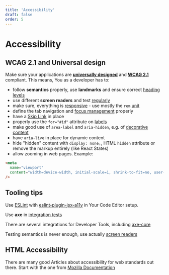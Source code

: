 ```yaml
---
title: 'Accessibility'
draft: false
order: 5
---
```


# Accessibility

## WCAG 2.1 and Universal design

Make sure your applications are [**universally designed**](https://uu.difi.no) and [**WCAG 2.1**](https://www.w3.org/TR/WCAG21/) compliant. This means, You as a developer has to:

- follow **semantics** properly, use **landmarks** and ensure correct [heading levels](/uilib/usage/best-practices/for-typography#headings-and-styling)
- use different **screen readers** and test [regularly](/uilib/usage/accessibility/screenreader)
- make sure, everything is [responsive](/uilib/usage/layout#web-applications) - use mostly the `rem` [unit](/uilib/usage/best-practices/for-styling#units)
- define the tab navigation and [focus management](/uilib/usage/accessibility/focus#managing-the-focus-state) properly
- have a [Skip Link](/uilib/usage/accessibility/focus#skip-link) in place
- properly use the `for="#id"` attribute on [labels](https://developer.mozilla.org/en-US/docs/Web/HTML/Element/label#Attributes)
- make good use of `area-label` and `aria-hidden`, e.g. of [decorative content](/uilib/usage/accessibility/icons#decorative-icons)
- have `aria-live` in place for dynamic content
- hide "hidden" content with `display: none;`, HTML `hidden` attribute or remove the markup entirely (like React States)
- allow zooming in web pages. Example:

```html
<meta
  name="viewport"
  content="width=device-width, initial-scale=1, shrink-to-fit=no, user-scalable=yes"
/>
```

## Tooling tips

Use [ESLint](https://eslint.org) with [eslint-plugin-jsx-a11y](https://www.npmjs.com/package/eslint-plugin-jsx-a11y) in Your Code Editor setup.

Use **axe** in [integration tests](/uilib/usage/best-practices/for-testing#integration-tests)

There are several integrations for Developer Tools, including [axe-core](https://www.deque.com/axe/)

Testing semantics is never enough, use actually [screen readers](/uilib/usage/accessibility/screenreader)

## HTML Accessibility

There are many good Articles about accessibility for web standards out there. Start with the one from [Mozilla Documentation](https://developer.mozilla.org/en-US/docs/Learn/Accessibility/HTML)
